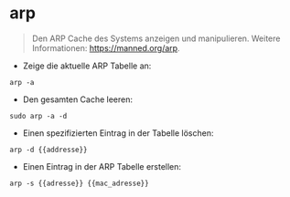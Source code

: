 # arp

> Den ARP Cache des Systems anzeigen und manipulieren.
> Weitere Informationen: <https://manned.org/arp>.

- Zeige die aktuelle ARP Tabelle an:

`arp -a`

- Den gesamten Cache leeren:

`sudo arp -a -d`

- Einen spezifizierten Eintrag in der Tabelle löschen:

`arp -d {{addresse}}`

- Einen Eintrag in der ARP Tabelle erstellen:

`arp -s {{adresse}} {{mac_adresse}}`

